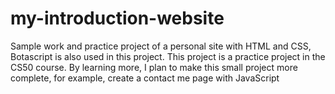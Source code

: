 # my-introduction-website
Sample work and practice project of a personal site with HTML and CSS, Botascript is also used in this project. This project is a practice project in the CS50 course.
By learning more, I plan to make this small project more complete, for example, create a contact me page with JavaScript
